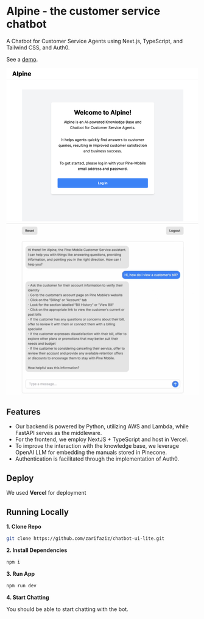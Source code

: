 # Alpine - the customer service chatbot

A Chatbot for Customer Service Agents using Next.js, TypeScript, and Tailwind CSS, and Auth0.

See a [demo](https://youtu.be/o4nPTXq9EpM).

![Chatbot Welcome Page](./public/welcome.png)
![Chatbot Chat Example](./public/chat.png)

## Features
- Our backend is powered by Python, utilizing AWS and Lambda, while FastAPI serves as the middleware.
- For the frontend, we employ NextJS + TypeScript and host in Vercel.
- To improve the interaction with the knowledge base, we leverage OpenAI LLM for embedding the manuals stored in Pinecone.
- Authentication is facilitated through the implementation of Auth0.

## Deploy

We used **Vercel** for deployment

## Running Locally

**1. Clone Repo**

```bash
git clone https://github.com/zarifaziz/chatbot-ui-lite.git
```

**2. Install Dependencies**

```bash
npm i
```

**3. Run App**

```bash
npm run dev
```

**4. Start Chatting**

You should be able to start chatting with the bot.
